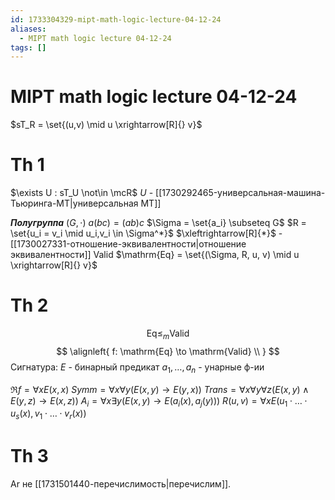 ```yaml
---
id: 1733304329-mipt-math-logic-lecture-04-12-24
aliases:
  - MIPT math logic lecture 04-12-24
tags: []
---
```


# MIPT math logic lecture 04-12-24
$sT_R = \set{(u,v) \mid u \xrightarrow[R]{} v}$

# Th 1
$\exists U : sT_U \not\in \mcR$
$U$ - [[1730292465-универсальная-машина-Тьюринга-МТ|универсальная МТ]]

***Полугруппа***
$(G, \cdot)$
$a(bc) = (ab)c$
$\Sigma = \set{a_i} \subseteq G$
$R = \set{u_i = v_i \mid u_i,v_i \in \Sigma^*}$ 
$\xleftrightarrow[R]{*}$ - [[1730027331-отношение-эквивалентности|отношение эквивалентности]]
$\mathrm{Valid}$
$\mathrm{Eq} = \set{(\Sigma, R, u, v) \mid u \xrightarrow[R]{} v}$
# Th 2
$$
\mathrm{Eq} \le_m \mathrm{Valid}
$$ 
$$
\alignleft{
f: \mathrm{Eq} \to \mathrm{Valid} \\
}
$$
Сигнатура:
$E$ - бинарный предикат 
$a_1, \dots, a_n$ - унарные ф-ии

$\Re f = \forall x E(x, x)$
$Symm = \forall x \forall y (E(x, y) \to E(y, x))$
$Trans = \forall x \forall y \forall z (E(x, y) \land E(y, z) \to E(x, z))$
$A_i = \forall x \exists y (E(x, y) \to E(a_i(x), a_j(y)))$ 
$R(u,v) = \forall x E(u_1 \cdot \dots \cdot u_s (x), v_1 \cdot \dots \cdot v_r (x))$ 

# Th 3
$\mathrm{Ar}$ не [[1731501440-перечислимость|перечислим]].
